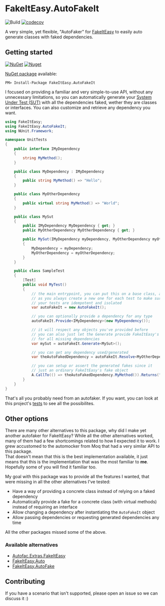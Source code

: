 # FakeItEasy.AutoFakeIt

![Build](https://github.com/akamud/FakeItEasy.AutoFakeIt/workflows/Build/badge.svg)
[![codecov](https://codecov.io/gh/akamud/FakeItEasy.AutoFakeIt/branch/main/graph/badge.svg?token=6V0YZL6II9)](https://codecov.io/gh/akamud/FakeItEasy.AutoFakeIt)


A very simple, yet flexible, "AutoFaker" for [FakeItEasy](https://fakeiteasy.github.io/) to easily auto generate classes with faked dependencies.

## Getting started

[![NuGet](https://img.shields.io/nuget/v/Xamarin.Forms.TestingLibrary.svg?style=flat)](https://img.shields.io/nuget/v/Xamarin.Forms.TestingLibrary.svg?style=flat)
[![Nuget](https://img.shields.io/nuget/v/FakeItEasy.AutoFakeIt.svg?style=flat)](https://www.nuget.org/packages/FakeItEasy.AutoFakeIt)

[NuGet package](https://www.nuget.org/packages/FakeItEasy.AutoFakeIt) available:
```
PM> Install-Package FakeItEasy.AutoFakeIt
```

I focused on providing a familiar and very simple-to-use API, without any unnecessary limitations, so you can automatically generate your [System Under Test (SUT)](https://en.wikipedia.org/wiki/System_under_test) with all the dependencies faked, wether they are classes or interfaces. You can also customize and retrieve any dependency you want.

```csharp
using FakeItEasy;
using FakeItEasy.AutoFakeIt;
using NUnit.Framework;

namespace UnitTests
{
    public interface IMyDependency
    {
        string MyMethod();
    }

    public class MyDependency : IMyDependency
    {
        public string MyMethod() => "Hello";
    }

    public class MyOtherDependency
    {
        public virtual string MyMethod() => "World";
    }

    public class MySut
    {
        public IMyDependency MyDependency { get; }
        public MyOtherDependency MyOtherDependency { get; }

        public MySut(IMyDependency myDependency, MyOtherDependency myOtherDependency)
        {
            MyDependency = myDependency;
            MyOtherDependency = myOtherDependency;
        }
    }

    public class SampleTest
    {
        [Test]
        public void MyTest()
        {
            // the main entrypoint, you can put this on a base class, as long
            // as you always create a new one for each test to make sure that
            // your tests are idempotent and isolated
            var autoFakeIt = new AutoFakeIt();

            // you can optionally provide a dependency for any type
            autoFakeIt.Provide<IMyDependency>(new MyDependency());

            // it will respect any objects you've provided before
            // you can also just let the Generate provide FakeItEasy's fakes
            // for all missing dependencies
            var mySut = autoFakeIt.Generate<MySut>();

            // you can get any dependency used/generated
            var theAutoFakedDependency = autoFakeIt.Resolve<MyOtherDependency>();

            // you can setup or assert the generated fakes since it 
            // just an ordinary FakeItEasy's fake object
            A.CallTo(() => theAutoFakedDependency.MyMethod()).Returns("Faked");
        }
    }
}

```

That's all you probably need from an autofaker. If you want, you can look at this project's [tests](https://github.com/akamud/FakeItEasy.AutoFakeIt/blob/main/tests/FakeItEasy.AutoFakeIt.UnitTests/Specs/AutoFakeItTests.cs) to see all the possibilites.

## Other options

There are many other alternatives to this package, why did I make yet another autofaker for FakeItEasy? While all the other alternatives worked, many of them had a few shortcomings related to how **I** expected it to work. I grew accustomed to the automocker from Moq that had a very similar API to this package.  
That doesn't mean that this is the best implementation available, it just means that this is the implementation that was the most familiar to **me**. Hopefully some of you will find it familiar too. 

My goal with this package was to provide all the features I wanted, that were missing in all the other alternatives I've tested:

* Have a way of providing a concrete class instead of relying on a faked dependency
* Automatically provide a fake for a concrete class (with virtual methods) instead of requiring an interface
* Allow changing a dependency after instantiating the `AutoFakeIt` object
* Allow passing dependencies or requesting generated dependencies any time

All the other packages missed some of the above.

### Available alternatives
- [Autofac.Extras.FakeItEasy](https://github.com/autofac/Autofac.Extras.FakeItEasy)
- [FakeItEasy.Auto](https://github.com/jamiehumphries/FakeItEasy.Auto)
- [FakeItEasy.AutoFake](https://github.com/fkthat/FakeItEasy.AutoFake)

## Contributing

If you have a scenario that isn't supported, please open an issue so we can discuss it :)
